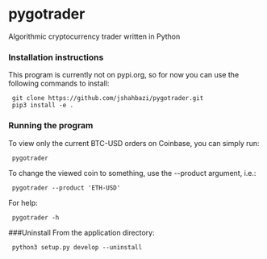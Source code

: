 # pygotrader
Algorithmic cryptocurrency trader written in Python

### Installation instructions
This program is currently not on pypi.org, so for now you can use the following commands to install:
```
 git clone https://github.com/jshahbazi/pygotrader.git
 pip3 install -e .
```

### Running the program
To view only the current BTC-USD orders on Coinbase, you can simply run:
```
 pygotrader
```

To change the viewed coin to something, use the --product argument, i.e.:
```
 pygotrader --product 'ETH-USD'
```

For help:
```
 pygotrader -h
```

###Uninstall
From the application directory:
```
 python3 setup.py develop --uninstall
```
